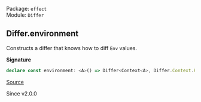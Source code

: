 Package: `effect`<br />
Module: `Differ`<br />

## Differ.environment

Constructs a differ that knows how to diff `Env` values.

**Signature**

```ts
declare const environment: <A>() => Differ<Context<A>, Differ.Context.Patch<A, A>>
```

[Source](https://github.com/Effect-TS/effect/tree/main/packages/effect/src/Differ.ts#L322)

Since v2.0.0